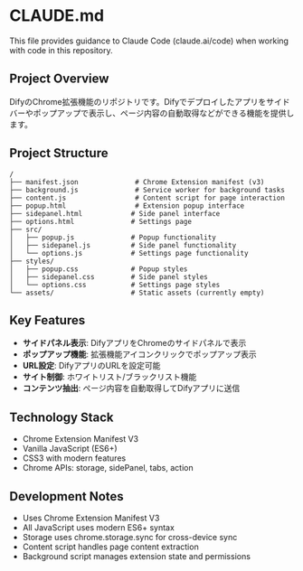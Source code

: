 # CLAUDE.md

This file provides guidance to Claude Code (claude.ai/code) when working with code in this repository.

## Project Overview

DifyのChrome拡張機能のリポジトリです。Difyでデプロイしたアプリをサイドバーやポップアップで表示し、ページ内容の自動取得などができる機能を提供します。

## Project Structure

```
/
├── manifest.json              # Chrome Extension manifest (v3)
├── background.js              # Service worker for background tasks
├── content.js                 # Content script for page interaction
├── popup.html                 # Extension popup interface
├── sidepanel.html            # Side panel interface
├── options.html              # Settings page
├── src/
│   ├── popup.js              # Popup functionality
│   ├── sidepanel.js          # Side panel functionality
│   └── options.js            # Settings page functionality
├── styles/
│   ├── popup.css             # Popup styles
│   ├── sidepanel.css         # Side panel styles
│   └── options.css           # Settings page styles
└── assets/                   # Static assets (currently empty)
```

## Key Features

- **サイドパネル表示**: DifyアプリをChromeのサイドパネルで表示
- **ポップアップ機能**: 拡張機能アイコンクリックでポップアップ表示
- **URL設定**: DifyアプリのURLを設定可能
- **サイト制御**: ホワイトリスト/ブラックリスト機能
- **コンテンツ抽出**: ページ内容を自動取得してDifyアプリに送信

## Technology Stack

- Chrome Extension Manifest V3
- Vanilla JavaScript (ES6+)
- CSS3 with modern features
- Chrome APIs: storage, sidePanel, tabs, action

## Development Notes

- Uses Chrome Extension Manifest V3
- All JavaScript uses modern ES6+ syntax
- Storage uses chrome.storage.sync for cross-device sync
- Content script handles page content extraction
- Background script manages extension state and permissions